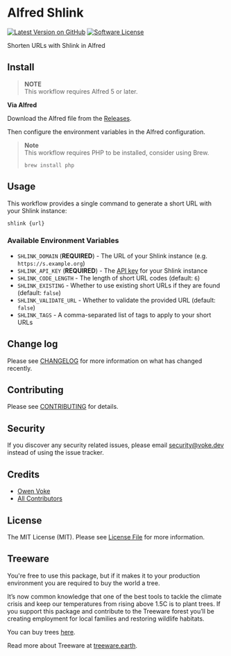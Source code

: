 # Alfred Shlink

[![Latest Version on GitHub][ico-version]][link-releases]
[![Software License][ico-license]](LICENSE.md)

Shorten URLs with Shlink in Alfred

## Install

> **NOTE**  
> This workflow requires Alfred 5 or later.

**Via Alfred**

Download the Alfred file from the [Releases](https://github.com/owenvoke/alfred-shlink/releases).

Then configure the environment variables in the Alfred configuration.

> **Note**  
> This workflow requires PHP to be installed, consider using Brew.  
> ```shell
> brew install php
> ```

## Usage

This workflow provides a single command to generate a short URL with your Shlink instance:

```shell
shlink {url}
```

### Available Environment Variables

- `SHLINK_DOMAIN` (**REQUIRED**) - The URL of your Shlink instance (e.g. `https://s.example.org`)
- `SHLINK_API_KEY` (**REQUIRED**) - The [API key](https://shlink.io/documentation/api-docs/authentication) for your Shlink instance
- `SHLINK_CODE_LENGTH` - The length of short URL codes (default: `6`)
- `SHLINK_EXISTING` - Whether to use existing short URLs if they are found (default: `false`)
- `SHLINK_VALIDATE_URL` - Whether to validate the provided URL (default: `false`)
- `SHLINK_TAGS` - A comma-separated list of tags to apply to your short URLs

## Change log

Please see [CHANGELOG](CHANGELOG.md) for more information on what has changed recently.

## Contributing

Please see [CONTRIBUTING](.github/CONTRIBUTING.md) for details.

## Security

If you discover any security related issues, please email security@voke.dev instead of using the issue tracker.

## Credits

- [Owen Voke][link-author]
- [All Contributors][link-contributors]

## License

The MIT License (MIT). Please see [License File](LICENSE.md) for more information.

## Treeware

You're free to use this package, but if it makes it to your production environment you are required to buy the world a tree.

It’s now common knowledge that one of the best tools to tackle the climate crisis and keep our temperatures from rising above 1.5C is to plant trees. If you support this package and contribute to the Treeware forest you’ll be creating employment for local families and restoring wildlife habitats.

You can buy trees [here][link-treeware-gifting].

Read more about Treeware at [treeware.earth][link-treeware].

[ico-version]: https://img.shields.io/github/v/tag/owenvoke/alfred-shlink.svg?sort=semver&style=flat-square
[ico-license]: https://img.shields.io/badge/license-MIT-brightgreen.svg?style=flat-square

[link-releases]: https://github.com/owenvoke/alfred-shlink/releases
[link-treeware]: https://treeware.earth
[link-treeware-gifting]: https://ecologi.com/owenvoke?gift-trees
[link-author]: https://github.com/owenvoke
[link-contributors]: ../../contributors
